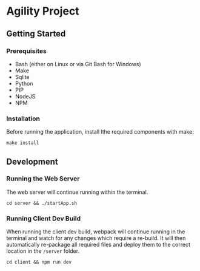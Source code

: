 # Agility Project

## Getting Started

### Prerequisites
- Bash (either on Linux or via Git Bash for Windows)
- Make
- Sqlite
- Python
- PIP
- NodeJS
- NPM

### Installation

Before running the application, install lthe required components with make:

    make install

## Development

### Running the Web Server

The web server will continue running within the terminal.

    cd server && ./startApp.sh

### Running Client Dev Build

When running the client dev build, webpack will continue running in the terminal and watch for any changes which require a re-build. It will then automatically re-package all required files and deploy them to the correct location in the `/server` folder.

    cd client && npm run dev
